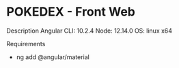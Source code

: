 # POKEDEX - Front Web

Description
  Angular CLI: 10.2.4
  Node: 12.14.0
  OS: linux x64

Requirements
  * ng add @angular/material